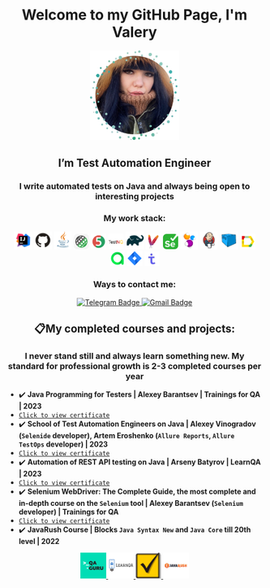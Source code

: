 <h1 align="center"> Welcome to my GitHub Page, I'm Valery </h1>

 <p align="center">
<b><img width="35%" title="MyPhoto" src="images/photo/photo2.png" alt="IntelliJ IDEA Logo"></b>
</p>

<h2 align="center"> I’m Test Automation Engineer </h2>

<h3 align="center"> I write automated tests on Java and always being open to interesting projects</h3>

<h3 align="center"> My work stack: </h3>
<p align="center">
<div style="text-align: center;">
<code><img width="7%" title="IntelliJ IDEA" src="images/logo/idea.png" alt="IntelliJ IDEA Logo"></code>
<code><img width="7%" title="GitHub" src="images/logo/github.png" alt="GitHub Logo"></code>
<code><img width="7%" title="Java" src="images/logo/java.png" alt="Java Logo"></code>
<code><img width="6%" title="Rest Assured" src="images/logo/restAssured.png" alt="Rest Assured Logo"></code>
<code><img width="6%" title="Junit5" src="images/logo/junit5.png" alt="JUnit5 Logo"></code>
<code><img width="6%" title="TestNG" src="images/logo/testng.png" alt="TestNG Logo"></code>
<code><img width="7%" title="Gradle" src="images/logo/gradle.png" alt="Gradle Logo"></code>
<code><img width="6%" title="Maven" src="images/logo/maven.png" alt="Maven Logo"></code>
<code><img width="6%" title="Selenium" src="images/logo/selenium.png" alt="Selenium Logo"></code>
<code><img width="7%" title="Selenide" src="images/logo/selenide.png" alt="Selenide Logo"></code>
<code><img width="7%" title="Jenkins" src="images/logo/jenkins.png" alt="Jenkins Logo"></code>
<code><img width="7%" title="Selenoid" src="images/logo/selenoid.png" alt="Selenoid Logo"></code>
<code><img width="6%" title="Allure Report" src="images/logo/allure.png" alt="Allure Report Logo"></code>
<code><img width="6%" title="Allure TestOps" src="images/logo/allureTestops.png" alt="Allure TestOps Logo"></code>
<code><img width="6%" title="Jira" src="images/logo/jira.png" alt="Jira Logo"></code>
<code><img width="6%" title="TestIT" src="images/logo/testit.png" alt="TestIT Logo"></code>
</div>

<center>

### Ways to contact me:
<a href="https://t.me/ValeriaReshetina">
    <img src="https://img.shields.io/badge/Telegram-blue?style=for-the-badge&logo=telegram&logoColor=white" alt="Telegram Badge"/>
  </a>
<a href="mailto:kielo.perhonen1996@gmail.com">
    <img src="https://img.shields.io/badge/Gmail-red?style=for-the-badge&logo=gmail&logoColor=white" alt="Gmail Badge"/>
  </a>
</center>

<center>

## 📋My completed courses and projects:
### I never stand still and always learn something new. My standard for professional growth is 2-3 completed courses per year
</center>

- ✔️ **Java Programming for Testers | Alexey Barantsev | Trainings for QA | 2023** 
- [`Click to view certificate`](http://cert.software-testing.ru/362969244439151185)
- ✔️ **School of Test Automation Engineers on Java | Alexey Vinogradov (`Selenide` developer), Artem Eroshenko (`Allure Reports`, `Allure TestOps` developer) | 2023**
- [`Click to view certificate`](https://drive.google.com/file/d/1d6an-ZZSTCkx-zbz_g5sQT4Rlb6Zl59K/view)
- ✔️ **Automation of REST API testing on Java | Arseny Batyrov | LearnQA | 2023**
- [`Click to view certificate`](http://cert.software-testing.ru/365757321050063441)
- ✔️ **Selenium WebDriver: The Complete Guide, the most complete and in-depth course on the `Selenium` tool | Alexey Barantsev (`Selenium` developer) | Trainings for QA**
- [`Click to view certificate`](http://cert.software-testing.ru/369313244459827792)
- ✔️ **JavaRush Course | Blocks `Java Syntax New` and `Java Core` till 20th level | 2022**
<p align="center">
<div style="text-align: center;">
<code><a href="https://qa.guru/"><img width="10%" title="QA.GURU" src="images/courses/qaguru.png" alt="QA.GURU Logo"></code>
<code><a href="https://software-testing.ru/edu/3-online/329-rest-api-java"><img width="10%" title="LearnQA" src="images/courses/LearnQA.png" alt="LearnQA Logo"></code>
<code><a href="https://software-testing.ru/edu/3-online/1-java-for-testers"><img width="10%" title="Software Testing" src="images/courses/softwareTesting.png" alt="Software Testing Logo"></code>
<code><a href="https://javarush.com/"><img width="10%" title="JavaRush" src="images/courses/javarush.png" alt="JavaRush Logo"></code>
</div>

